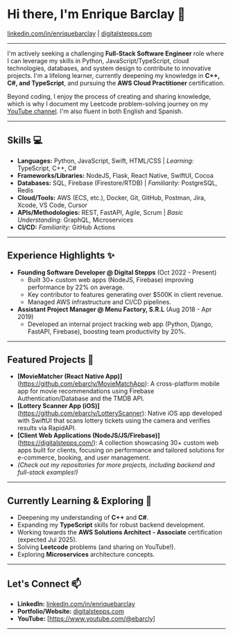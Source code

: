 # Hi there, I'm Enrique Barclay 👋

[linkedin.com/in/enriquebarclay](https://linkedin.com/in/enriquebarclay) | [digitalstepps.com](https://digitalstepps.com/)

---
I'm actively seeking a challenging **Full-Stack Software Engineer** role where I can leverage my skills in Python, JavaScript/TypeScript, cloud technologies, databases, and system design to contribute to innovative projects. I'm a lifelong learner, currently deepening my knowledge in **C++, C#, and TypeScript**, and pursuing the **AWS Cloud Practitioner** certification.

Beyond coding, I enjoy the process of creating and sharing knowledge, which is why I document my Leetcode problem-solving journey on my [YouTube channel](https://www.youtube.com/@ebarcly). I'm also fluent in both English and Spanish.

---

## Skills 💻

* **Languages:** Python, JavaScript, Swift, HTML/CSS | *Learning:* TypeScript, C++, C#
* **Frameworks/Libraries:** NodeJS, Flask, React Native, SwiftUI, Cocoa
* **Databases:** SQL, Firebase (Firestore/RTDB) | *Familiarity:* PostgreSQL, Redis
* **Cloud/Tools:** AWS (ECS, etc.), Docker, Git, GitHub, Postman, Jira, Xcode, VS Code, Cursor
* **APIs/Methodologies:** REST, FastAPI, Agile, Scrum | *Basic Understanding:* GraphQL, Microservices
* **CI/CD:** *Familiarity:* GitHub Actions

---

## Experience Highlights ✨

* **Founding Software Developer @ Digital Stepps** (Oct 2022 - Present)
    * Built 30+ custom web apps (NodeJS, Firebase) improving performance by 22% on average.
    * Key contributor to features generating over \$500K in client revenue.
    * Managed AWS infrastructure and CI/CD pipelines.
* **Assistant Project Manager @ Menu Factory, S.R.L** (Aug 2018 - Apr 2019)
    * Developed an internal project tracking web app (Python, Django, FastAPI, Firebase), boosting team productivity by 20%.

---

## Featured Projects 📂

* **[MovieMatcher (React Native App)]**(https://github.com/ebarcly/MovieMatchApp): A cross-platform mobile app for movie recommendations using Firebase Authentication/Database and the TMDB API.
* **[Lottery Scanner App (iOS)]**(https://github.com/ebarcly/LotteryScanner): Native iOS app developed with SwiftUI that scans lottery tickets using the camera and verifies results via RapidAPI.
* **[Client Web Applications (NodeJS/JS/Firebase)]**(https://digitalstepps.com/): A collection showcasing 30+ custom web apps built for clients, focusing on performance and tailored solutions for e-commerce, booking, and user management.
* *(Check out my repositories for more projects, including backend and full-stack examples!)*

---

## Currently Learning & Exploring 🧠

* Deepening my understanding of **C++** and **C#**.
* Expanding my **TypeScript** skills for robust backend development.
* Working towards the **AWS Solutions Architect - Associate** certification (expected Jul 2025).
* Solving **Leetcode** problems (and sharing on YouTube!).
* Exploring **Microservices** architecture concepts.

---

## Let's Connect 📫

* **LinkedIn:** [linkedin.com/in/enriquebarclay](https://linkedin.com/in/enriquebarclay)
* **Portfolio/Website:** [digitalstepps.com](https://digitalstepps.com/)
* **YouTube:** [https://www.youtube.com/@ebarcly]

---
